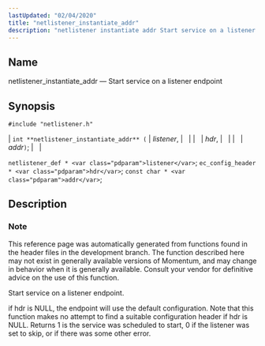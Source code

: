 ```yaml
---
lastUpdated: "02/04/2020"
title: "netlistener_instantiate_addr"
description: "netlistener instantiate addr Start service on a listener endpoint int netlistener instantiate addr listener hdr addr netlistener def listener ec config header hdr const char addr This reference page was automatically generated from functions found in the header files in the development branch The function described here may not exist..."
---
```


<a name="apis.netlistener_instantiate_addr"></a> 
## Name

netlistener_instantiate_addr — Start service on a listener endpoint

## Synopsis

`#include "netlistener.h"`

| `int **netlistener_instantiate_addr** (` | <var class="pdparam">listener</var>, |   |
|   | <var class="pdparam">hdr</var>, |   |
|   | <var class="pdparam">addr</var>`)`; |   |

`netlistener_def * <var class="pdparam">listener</var>`;
`ec_config_header * <var class="pdparam">hdr</var>`;
`const char * <var class="pdparam">addr</var>`;<a name="idp58131536"></a> 
## Description

### Note

This reference page was automatically generated from functions found in the header files in the development branch. The function described here may not exist in generally available versions of Momentum, and may change in behavior when it is generally available. Consult your vendor for definitive advice on the use of this function.

Start service on a listener endpoint.

if hdr is NULL, the endpoint will use the default configuration. Note that this function makes no attempt to find a suitable configuration header if hdr is NULL. Returns 1 is the service was scheduled to start, 0 if the listener was set to skip, or if there was some other error.